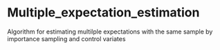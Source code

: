 # Multiple_expectation_estimation
Algorithm for estimating multilple expectations with the same sample by importance sampling and control variates 
